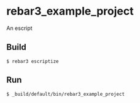 rebar3_example_project
=====

An escript

Build
-----

    $ rebar3 escriptize

Run
---

    $ _build/default/bin/rebar3_example_project
